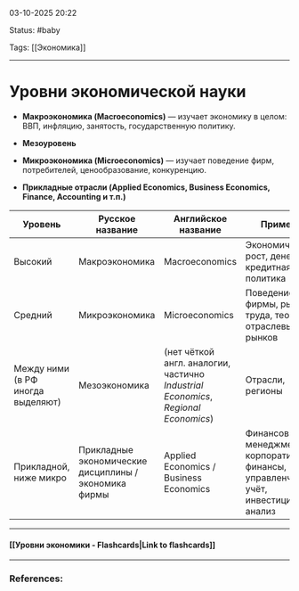 
03-10-2025 20:22

Status: #baby 

Tags: [[Экономика]]

---
# Уровни экономической науки

- **Макроэкономика (Macroeconomics)** — изучает экономику в целом: ВВП, инфляцию, занятость, государственную политику.
	
- **Мезоуровень**
    
- **Микроэкономика (Microeconomics)** — изучает поведение фирм, потребителей, ценообразование, конкуренцию.
    
- **Прикладные отрасли (Applied Economics, Business Economics, Finance, Accounting и т.п.)**



|Уровень|Русское название|Английское название|Примеры|
|---|---|---|---|
|Высокий|Макроэкономика|Macroeconomics|Экономический рост, денежно-кредитная политика|
|Средний|Микроэкономика|Microeconomics|Поведение фирмы, рынок труда, теория отраслевых рынков|
|Между ними (в РФ иногда выделяют)|Мезоэкономика|(нет чёткой англ. аналогии, частично _Industrial Economics_, _Regional Economics_)|Отрасли, регионы|
|Прикладной, ниже микро|Прикладные экономические дисциплины / экономика фирмы|Applied Economics / Business Economics|Финансовый менеджмент, корпоративные финансы, управленческий учёт, инвестиционный анализ|

----
#### [[Уровни экономики - Flashcards|Link to flashcards]]



---
### References:

